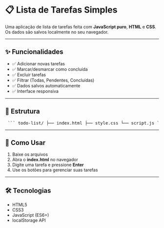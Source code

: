 # 📋 Lista de Tarefas Simples  

Uma aplicação de lista de tarefas feita com **JavaScript puro**, **HTML** e **CSS**.  
Os dados são salvos localmente no seu navegador.  

---

## ✨ Funcionalidades  

- ✅ Adicionar novas tarefas  
- ✅ Marcar/desmarcar como concluída  
- ✅ Excluir tarefas  
- ✅ Filtrar (Todas, Pendentes, Concluídas)  
- ✅ Dados salvos automaticamente  
- ✅ Interface responsiva  

---

## 📂 Estrutura  

<pre> ``` todo-list/ ├── index.html ├── style.css └── script.js ``` </pre>

---

## 🚀 Como Usar  

1. Baixe os arquivos  
2. Abra o **index.html** no navegador  
3. Digite uma tarefa e pressione **Enter**  
4. Use os botões para gerenciar suas tarefas  

---

## 🛠 Tecnologias  

- HTML5  
- CSS3  
- JavaScript (ES6+)  
- localStorage API  
